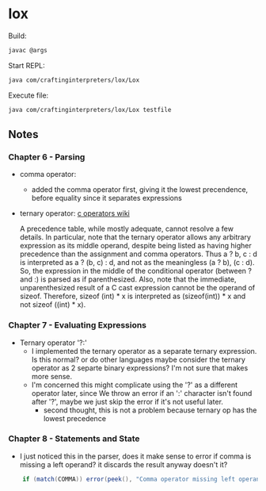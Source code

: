 # lox

Build:
```bash
javac @args
```

Start REPL:
```bash
java com/craftinginterpreters/lox/Lox
```

Execute file:
```bash
java com/craftinginterpreters/lox/Lox testfile 
```

## Notes

### Chapter 6 - Parsing

- comma operator: 
    - added the comma operator first, giving it the lowest precendence, before equality since it separates expressions

- ternary operator: [c operators wiki](https://en.wikipedia.org/wiki/Operators_in_C_and_C%2B%2B)

    A precedence table, while mostly adequate, cannot resolve a few details. In particular, note that the ternary operator allows any arbitrary expression as its middle operand, despite being listed as having higher precedence than the assignment and comma operators. Thus a ? b, c : d is interpreted as a ? (b, c) : d, and not as the meaningless (a ? b), (c : d). So, the expression in the middle of the conditional operator (between ? and :) is parsed as if parenthesized. Also, note that the immediate, unparenthesized result of a C cast expression cannot be the operand of sizeof. Therefore, sizeof (int) * x is interpreted as (sizeof(int)) * x and not sizeof ((int) * x).

### Chapter 7 - Evaluating Expressions

- Ternary operator '?:'
    - I implemented the ternary operator as a separate ternary expression. Is this normal? or do other languages maybe consider the ternary operator as 2 separte binary expressions? I'm not sure that makes more sense. 
    - I'm concerned this might complicate using the '?' as a different operator later, since We throw an error if an ':' character isn't found after '?', maybe we just skip the error if it's not useful later.
        - second thought, this is not a problem because ternary op has the lowest precedence

### Chapter 8 - Statements and State

- I just noticed this in the parser, does it make sense to error if comma is missing a left operand? it discards the result anyway doesn't it? 
```java
    if (match(COMMA)) error(peek(), "Comma operator missing left operand");
```